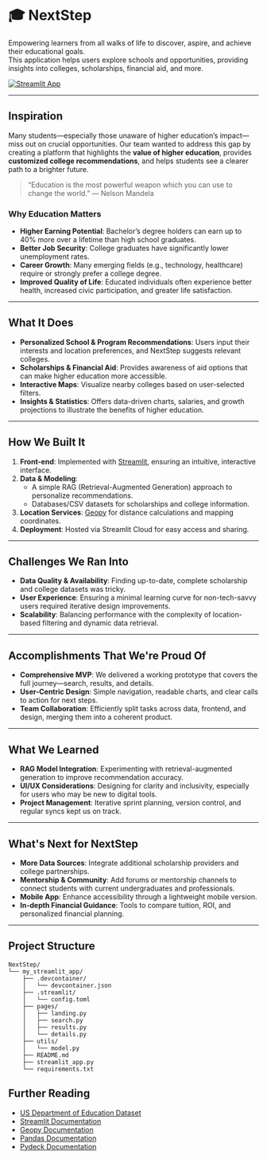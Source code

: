 # 🎓 NextStep

Empowering learners from all walks of life to discover, aspire, and achieve their educational goals.  
This application helps users explore schools and opportunities, providing insights into colleges, scholarships, financial aid, and more.

[![Streamlit App](https://static.streamlit.io/badges/streamlit_badge_black_white.svg)](https://next-step.streamlit.app/)

---

## Inspiration
Many students—especially those unaware of higher education’s impact—miss out on crucial opportunities. Our team wanted to address this gap by creating a platform that highlights the **value of higher education**, provides **customized college recommendations**, and helps students see a clearer path to a brighter future.

> “Education is the most powerful weapon which you can use to change the world.” — Nelson Mandela  

### Why Education Matters
- **Higher Earning Potential**: Bachelor’s degree holders can earn up to 40% more over a lifetime than high school graduates.  
- **Better Job Security**: College graduates have significantly lower unemployment rates.  
- **Career Growth**: Many emerging fields (e.g., technology, healthcare) require or strongly prefer a college degree.  
- **Improved Quality of Life**: Educated individuals often experience better health, increased civic participation, and greater life satisfaction.

---

## What It Does
- **Personalized School & Program Recommendations**: Users input their interests and location preferences, and NextStep suggests relevant colleges.  
- **Scholarships & Financial Aid**: Provides awareness of aid options that can make higher education more accessible.  
- **Interactive Maps**: Visualize nearby colleges based on user-selected filters.  
- **Insights & Statistics**: Offers data-driven charts, salaries, and growth projections to illustrate the benefits of higher education.

---

## How We Built It
1. **Front-end**: Implemented with [Streamlit](https://docs.streamlit.io/), ensuring an intuitive, interactive interface.
2. **Data & Modeling**:  
   - A simple RAG (Retrieval-Augmented Generation) approach to personalize recommendations.  
   - Databases/CSV datasets for scholarships and college information.  
3. **Location Services**: [Geopy](https://geopy.readthedocs.io/) for distance calculations and mapping coordinates.  
4. **Deployment**: Hosted via Streamlit Cloud for easy access and sharing.

---

## Challenges We Ran Into
- **Data Quality & Availability**: Finding up-to-date, complete scholarship and college datasets was tricky.  
- **User Experience**: Ensuring a minimal learning curve for non-tech-savvy users required iterative design improvements.  
- **Scalability**: Balancing performance with the complexity of location-based filtering and dynamic data retrieval.

---

## Accomplishments That We're Proud Of
- **Comprehensive MVP**: We delivered a working prototype that covers the full journey—search, results, and details.  
- **User-Centric Design**: Simple navigation, readable charts, and clear calls to action for next steps.  
- **Team Collaboration**: Efficiently split tasks across data, frontend, and design, merging them into a coherent product.

---

## What We Learned
- **RAG Model Integration**: Experimenting with retrieval-augmented generation to improve recommendation accuracy.  
- **UI/UX Considerations**: Designing for clarity and inclusivity, especially for users who may be new to digital tools.  
- **Project Management**: Iterative sprint planning, version control, and regular syncs kept us on track.

---

## What's Next for NextStep
- **More Data Sources**: Integrate additional scholarship providers and college partnerships.  
- **Mentorship & Community**: Add forums or mentorship channels to connect students with current undergraduates and professionals.  
- **Mobile App**: Enhance accessibility through a lightweight mobile version.  
- **In-depth Financial Guidance**: Tools to compare tuition, ROI, and personalized financial planning.

---

## Project Structure

```plaintext
NextStep/
└── my_streamlit_app/
    ├── .devcontainer/
    │   └── devcontainer.json
    ├── .streamlit/
    │   └── config.toml
    ├── pages/
    │   ├── landing.py
    │   ├── search.py
    │   ├── results.py
    │   └── details.py
    ├── utils/
    │   └── model.py
    ├── README.md
    ├── streamlit_app.py
    └── requirements.txt
```

## Further Reading

- [US Department of Education Dataset](https://collegescorecard.ed.gov/data/)
- [Streamlit Documentation](https://docs.streamlit.io/)
- [Geopy Documentation](https://geopy.readthedocs.io/)
- [Pandas Documentation](https://pandas.pydata.org/)
- [Pydeck Documentation](https://deckgl.readthedocs.io/en/latest/)
